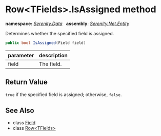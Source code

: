 # Row&lt;TFields&gt;.IsAssigned method
**namespace:** *[Serenity.Data](../../README.md#serenity.data-namespace)*   **assembly**: *[Serenity.Net.Entity](../../README.md)*

Determines whether the specified field is assigned.

```csharp
public bool IsAssigned(Field field)
```

| parameter | description |
| --- | --- |
| field | The field. |

## Return Value

`true` if the specified field is assigned; otherwise, `false`.

## See Also

* class [Field](../Field.md)
* class [Row&lt;TFields&gt;](../Row-1.md)